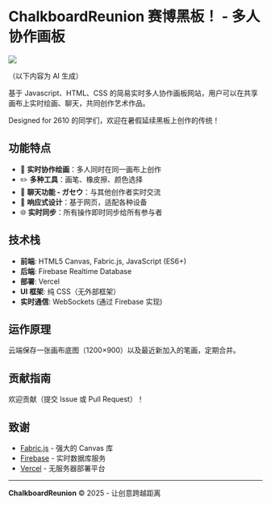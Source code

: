 # ChalkboardReunion 赛博黑板！ - 多人协作画板

![](https://p.ipic.vip/hhi7ua.png)

（以下内容为 AI 生成）

基于 Javascript、HTML、CSS 的简易实时多人协作画板网站，用户可以在共享画布上实时绘画、聊天，共同创作艺术作品。

Designed for 2610 的同学们，欢迎在暑假延续黑板上创作的传统！

## 功能特点

- 🎨 **实时协作绘画**：多人同时在同一画布上创作
- ✏️ **多种工具**：画笔、橡皮擦、颜色选择
- 💬 **聊天功能 - ガセウ**：与其他创作者实时交流
- 📱 **响应式设计**：基于网页，适配各种设备
- 🌐 **实时同步**：所有操作即时同步给所有参与者

## 技术栈

- **前端**: HTML5 Canvas, Fabric.js, JavaScript (ES6+)
- **后端**: Firebase Realtime Database
- **部署**: Vercel
- **UI 框架**: 纯 CSS（无外部框架）
- **实时通信**: WebSockets (通过 Firebase 实现)

## 运作原理

云端保存一张画布底图（1200×900）以及最近新加入的笔画，定期合并。

## 贡献指南

欢迎贡献（提交 Issue 或 Pull Request）！

## 致谢

- [Fabric.js](http://fabricjs.com/) - 强大的 Canvas 库
- [Firebase](https://firebase.google.com/) - 实时数据库服务
- [Vercel](https://vercel.com/) - 无服务器部署平台

---

**ChalkboardReunion** © 2025 - 让创意跨越距离